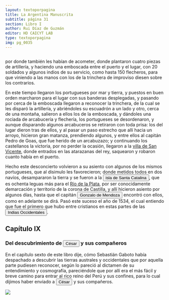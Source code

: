 ```yaml
---
layout: textoporpagina
title: La Argentina Manuscrita
subtitle: página 31
section: Libro I
author: Rui Díaz de Guzmán
editor: HD CAICYT LAB
type: textoporpagina
img: pg_0035
---
```


<div class="row">
    <div class="column">
<p>por donde también les habían de acometer, donde plantaron cuatro piezas de artillería, y haciendo una emboscada entre el puerto y el lugar, con 20 soldados y algunos indios de su servicio, como hasta 150 flecheros, para que viniendo a las manos con los de la trinchera de improviso diesen sobre los contrarios.</p>

<p>En este tiempo llegaron los portugueses por mar y tierra, y puestos en buen orden marcharon para el lugar con sus banderas desplegadas, y pasando por cerca de la emboscada llegaron a reconocer la trinchera, de la cual se les disparó la artillería, y abriéndoles su escuadrón a un lado y otro, cerca de una montaña, salieron a ellos los de la emboscada, y dándoles una rociada de arcabucería y flechería, los portugueses se desordenaron, y aunque disparando algunos arcabuceros se retiraron con toda prisa: los del lugar dieron tras de ellos, y al pasar un paso estrecho que allí hacia un arroyo, hicieron gran matanza, prendiendo algunos, y entre ellos al capitán Pedro de Goas, que fue herido de un arcabuzazo; y continuando los castellanos la victoria, por no perder la ocasión, llegaron a la <a href="https://recogito.pelagios.org/document/wzqxhk0h3vpikm/part/1/edit#c4e35498-3947-4143-bbfb-c683ce0903c3" target="_blank">villa de San Vicente</a>, donde entrados en las atarazanas del rey, saquearon y robaron cuanto había en el puerto.</p>

<p>Hecho este desconcierto volvieron a su asiento con algunos de los mismos portugueses, que al disimulo les favorecieron; donde metidos todos en dos navíos, desampararon la tierra y se fueron a la <a href="https://recogito.pelagios.org/document/wzqxhk0h3vpikm/part/1/edit#77fa07d5-ca98-4fe6-84d1-93bc1ce558fd" target="_blank"><button class="balloon" data-balloon-pos="up" data-balloon-length="large" data-balloon="Es la isla que alberga actualmente a la ciudad de Florianópolis, sobre la costa del estado de Santa Catalina. La isla fue bautizada con su nombre moderno por Sebastián Caboto, que realizó allí una larga parada de reabastecimiento de su armada antes de adentrarse a explorar el Río de la Plata.">isla de Santa Catalina</button></a>, que es ochenta leguas más para el <a href="https://recogito.pelagios.org/document/wzqxhk0h3vpikm/part/1/edit#5770207e-49d5-408f-8254-a981c943f767" target="_blank">Río de la Plata</a>, por ser conocidamente demarcación y territorio de la corona de Castilla, y allí hicieron asiento por algunos días, hasta que el capitán <button class="balloon" data-balloon-pos="up" data-balloon-length="large" data-balloon="Gonzalo de Mendoza (m. 1558) fue un destacado capitán de la armada de Pedro de Mendoza y luego de la conqusita del Río de la Plata y Paraguay. Realizó varios viajes desde le puerto de Buenos Aires a la costa de Brasil con la intención de obtener bastimentos y trajo consigo varios náufragos y lenguas instalados en el Brasil. Ya en el Paraguay, fue uno de los primeros capitanes españoles en emparentarse con los caciques carios de las cercanías de Asunción. Ocupó importantes cargos políticos y militares bajo los gobiernos de Domingo de Irala y Álvar Núñez Cabeza de Vaca, actuando como teniente de gobernador y como gobernador interino. Bibliografía: Lafuente Machain, Ricardo, Conquistadores del Río de la Plata, Buenos Aires, Amorrurtu, 1937.">Gonzalo de Mendoza</button> encontró con ellos, como en adelante se dirá. Pasó este suceso el año de 1534, el cual entiendo que fue el primero que hubo entre cristianos en estas partes de las <button class="balloon" data-balloon-pos="up" data-balloon-length="large" data-balloon="Las Indias Occidentales se refiere, comúnmente, a las islas del Caribe denominadas Antillas y Bahamas. La aplicación de Indias Occidentales a esta región es, según la RAE, &quot;admisible siempre que no haya posible confusión con la denominación tradicional de todo el continente&quot;, aunque precisa que es uso influido por la denominación inglesa West Indies. Por tanto, originalmente se aplicó a América, aunque con este valor es un arcaísmo.Tradicionalmente, el nombre fue dado a las posesiones europeas en los nuevos territorios descubiertos y por descubrir en América, y que se dio inicio con la llegada de Cristóbal Colón en el siglo XV, quien por otro lado desconocía que en su viaje de circunnavegación había llegado a un Nuevo Mundo, en lugar de a las Indias. De aquí deriva el título de Rey de las Islas y Tierra Firme del mar Océano que por tradición histórica está vinculado a la monarquía española.Con la exploración y la cartografía del Nuevo Mundo por España, las más alejadas costas de Asia fueron llamadas &quot;Indias Orientales&quot; para distinguirlos de las nuevas tierras descubiertas más próximas al oeste, y que se denominaron Indias Occidentales. Las exploraciones y los estudios de cartografía extendieron la denominación de América en Europa para designar popularmente las nuevas tierras descubiertas.">Indias Occidentales</button>.  </p>

<h2>Capítulo IX</h2>
<h3>Del descubrimiento de <button class="balloon" data-balloon-pos="up" data-balloon-length="large" data-balloon="Francisco César. Caboto autorizó al capitán Francisco César a realizar una expedición por tierra hacia el oeste acompañado por quince hombres. Esta ruta, que según los querandíes con los que entraron en contacto en las inmediaciones de Sancti Spiritus los llevaría a la Sierra de la Plata, había sido desaconsejada por ellos dado que no había fuentes de agua. La expedición de Francisco César habría tenido lugar recién a principios de 1529 y daría origen a la leyenda de la Ciudad de los Césares. Bibliografía: Gandía, Enrique de, Historia crítica de los mitos de la conquista de América, Buenos Aires y Madrid, Juan Roldán y Cía, 1929, pp. 250-253; Guérin, Miguel Alberto, &quot;La organización inicial del espacio rioplatense&quot;, en Tandeter, Enrique (dir.), Nueva Historia Argentina. Tomo 2: La Sociedad Colonial, Buenos Aires, Sudamericana, 2000, pp.p. 28; Tieffemberg, Silvia, &quot;Derroteros y viajes a la ciudad encantada de los Césares. Relatos y constelaciones&quot;, en Anales de Literatura Chilena, vol. 16, núm. 23, 2014, pp. 13-27.">César</button> y sus compañeros</h3>

<p>En el capítulo sexto de este libro dije, cómo Sebastián Gaboto había despachado a descubrir las tierras australes y occidentales que por aquella parte pudiesen reconocer, según lo pareció al dictamen de su entendimiento y cosmografía, pareciéndole que por allí era el más fácil y breve camino para entrar al rico reino del Perú y sus confines, para lo cual dijimos haber enviado a <button class="balloon" data-balloon-pos="up" data-balloon-length="large" data-balloon="Francisco César. Caboto autorizó al capitán Francisco César a realizar una expedición por tierra hacia el oeste acompañado por quince hombres. Esta ruta, que según los querandíes con los que entraron en contacto en las inmediaciones de Sancti Spiritus los llevaría a la Sierra de la Plata, había sido desaconsejada por ellos dado que no había fuentes de agua. La expedición de Francisco César habría tenido lugar recién a principios de 1529 y daría origen a la leyenda de la Ciudad de los Césares. Bibliografía: Gandía, Enrique de, Historia crítica de los mitos de la conquista de América, Buenos Aires y Madrid, Juan Roldán y Cía, 1929, pp. 250-253; Guérin, Miguel Alberto, &quot;La organización inicial del espacio rioplatense&quot;, en Tandeter, Enrique (dir.), Nueva Historia Argentina. Tomo 2: La Sociedad Colonial, Buenos Aires, Sudamericana, 2000, pp.p. 28; Tieffemberg, Silvia, &quot;Derroteros y viajes a la ciudad encantada de los Césares. Relatos y constelaciones&quot;, en Anales de Literatura Chilena, vol. 16, núm. 23, 2014, pp. 13-27.">César</button> y sus compañeros.</p>

  </div>

<div class="column">
<a href="{{site.baseurl}}/assets/img/argentina_manuscrita/{{page.img}}.jpg"><img src="{{site.baseurl}}/assets/img/argentina_manuscrita/{{page.img}}.jpg"></a>
</div>
</div>